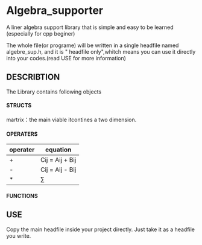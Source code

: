 # Algebra_supporter
A liner algebra support library that is simple and easy to be learned (especially for cpp beginer)

The whole file(or programe) will be written in a single headfile named algebre_sup.h, and it is " headfile only",whitch means you can use it directly into your codes.(read USE for more information)
## DESCRIBTION
The Library contains following objects
#### STRUCTS
martrix：the main viable itcontines a two dimension. 

#### OPERATERS

| operater    | equation    |
| ----------- | ----------- |
| +           | Cij = Aij + Bij       |
| -           | Cij = Aij - Bij        |
| *           | $\sum$ 
#### FUNCTIONS

## USE
Copy the main headfile inside your project directly. Just take it as a headfile you write.

